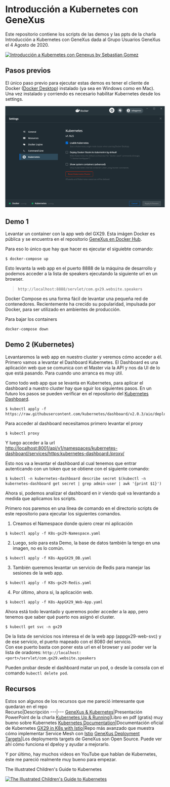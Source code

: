 # Introducción a Kubernetes con GeneXus

Este repositorio contiene los scripts de las demos y las ppts de la charla Introducción a Kubernetes con GeneXus dada al Grupo Usuarios GeneXus el 4 Agosto de 2020.  

[![Introducción a Kubernetes con Genexus by Sebastian Gomez](https://img.youtube.com/vi/n2K5s-avkZk/0.jpg)](https://www.youtube.com/watch?v=n2K5s-avkZk)

## Pasos previos

El único paso previo para ejecutar estas demos es tener el cliente de Docker ([Docker Desktop](https://www.docker.com/products/docker-desktop)) instalado (ya sea en Windows como en Mac).  
Una vez instalado y corriendo es necesario habilitar Kubernetes desde los settings.

![](./res/DockerDesktopSettings.png)


## Demo 1

Levantar un container con la app web del GX29. Esta imágen Docker es pública y se encuentra en el repositorio [GeneXus en Docker Hub](https://hub.docker.com/orgs/genexus/repositories).

Para eso lo único que hay que hacer es ejecutar el siguiebte comando:

```
$ docker-compose up
```

Esto levanta la web app en el puerto 8888 de la máquina de desarrollo y podemos acceder a la lista de speakers ejecutando la siguiente url en un browser.

> `http://localhost:8888/servlet/com.gx29.website.speakers`

Docker Compose es una forma fácil de levantar una pequeña red de contenedores. Recientemente ha crecido su popularidad, impulsada por Docker, para ser utilizado en ambientes de producción.

Para bajar los containers
```
docker-compose down
```

## Demo 2 (Kubernetes)

Levantaremos la web app en nuestro cluster y veremos cómo acceder a él.  
Primero vamos a levantar el Dashboard Kubernetes. El Dashboard es una aplicación web que se comunica con el Master via la API y nos da UI de lo que está pasando. Para cuando uno arranca es muy útil.

Como todo web app que se levanta en Kubernetes, para aplicar el dashboard a nuestro cluster hay que sguir los siguientes pasos. En un futuro los pasos se pueden verificar en el repositorio del [Kubernetes Dashboard](https://github.com/kubernetes/dashboard). 
```
$ kubectl apply -f https://raw.githubusercontent.com/kubernetes/dashboard/v2.0.3/aio/deploy/recommended.yaml
```

Para acceder al dashboard necesitamos primero levantar el proxy
```
$ kubectl proxy
```

Y luego acceder a la url [http://localhost:8001/api/v1/namespaces/kubernetes-dashboard/services/https:kubernetes-dashboard:/proxy/](http://localhost:8001/api/v1/namespaces/kubernetes-dashboard/services/https:kubernetes-dashboard:/proxy/)

Esto nos va a levantar el dashboard al cual tenemos que entrar autenticando con un token que se obtiene con el siguiente comando:
```
$ kubectl -n kubernetes-dashboard describe secret $(kubectl -n kubernetes-dashboard get secret | grep admin-user | awk '{print $1}')
```

Ahora si, podemos analizar el dashboard en ir viendo qué va levantando a medida que aplicamos los scripts.

Primero nos paremos en una línea de comando en el directorio scripts de este repositorio para ejecutar los siguientes comandos.

1) Creamos el Namespace donde quiero crear mi aplicación
```
$ kubectl apply -f K8s-gx29-Namespace.yaml
```

2) Luego, solo para esta Demo, la base de datos también la tengo en una imagen, no es lo común.
```
$ kubectl apply -f K8s-AppGX29_DB.yaml
```

3) También queremos levantar un servicio de Redis para manejar las sesiones de la web app.
```
$ kubectl apply -f K8s-gx29-Redis.yaml
```

4) Por último, ahora si, la aplicación web.
```
$ kubectl apply -f K8s-AppGX29_Web-App.yaml
```

Ahora está todo levantado y queremos poder acceder a la app, pero tenemos que saber qué puerto nos asignó el cluster.
```
$ kubectl get svc -n gx29
```

De la lista de servicios nos interesa el de la web app (appgx29-web-svc) y de ese servicio, el puerto mapeado con el 8080 del servicio.  
Con ese puerto basta con poner esta url en el browser y así poder ver la lista de oradores: `http://localhost:<port>/servlet/com.gx29.website.speakers`

Pueden probar desde el dashboard matar un pod, o desde la consola con el comando `kubectl delete pod`.


## Recursos

Estos son algunos de los recursos que me pareció interesante que quedaran en el repo  
Recurso|Descripción
---|---
[GeneXus & Kubernetes](./res/GeneXus%20&%20Kubernetes.pptx)|Presentación PowerPoint de la charla
[Kubernetes Up & Running](https://azure.microsoft.com/en-us/resources/kubernetes-up-and-running/)|Libro en pdf (gratis) muy bueno sobre Kubernetes
[Kubernetes Documentation](https://kubernetes.io/docs/home/)|Documentación oficial de Kubernetes
[GX29 in K8s with Istio](https://github.com/genexuslabs/gx29-kubernetes-sample)|Repo más avanzado que muestra cómo implementar Service Mesh con [Istio](http://istio.io/)
[GeneXus Deployment Targets](https://github.com/genexuslabs/deployment-targets)|Los deployments targets de GeneXus son Open Source. Puede ver ahí cómo funciona el dpeloy y ayudar a mejorarlo.

Y por último, hay muchos videos en YouTube que hablan de Kubernetes, éste me pareció realmente muy bueno para empezar.

The Illustrated Children's Guide to Kubernetes

[![The Illustrated Children's Guide to Kubernetes](https://img.youtube.com/vi/4ht22ReBjno/0.jpg)](https://www.youtube.com/watch?v=4ht22ReBjno)